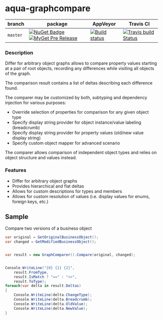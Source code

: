 # aqua-graphcompare

| branch | package | AppVeyor | Travis CI |
| --- | --- | --- | --- |
| `master` | [![NuGet Badge](https://buildstats.info/nuget/aqua-graphcompare?includePreReleases=true)](http://www.nuget.org/packages/aqua-graphcompare) [![MyGet Pre Release](http://img.shields.io/myget/aqua/vpre/aqua-graphcompare.svg?style=flat-square&label=myget)](https://www.myget.org/feed/aqua/package/nuget/aqua-graphcompare) | [![Build status](https://ci.appveyor.com/api/projects/status/se738mykuhel4b3q/branch/master?svg=true)](https://ci.appveyor.com/project/6bee/aqua-graphcompare/branch/master) | [![Travis build Status](https://travis-ci.org/6bee/aqua-graphcompare.svg?branch=master)](https://travis-ci.org/6bee/aqua-graphcompare?branch=master) |

### Description
Differ for arbitrary object graphs allows to compare property values starting at a pair of root objects, recording any differences while visiting all objects of the graph. 

The comparison result contains a list of deltas describing each difference found. 

The comparer may be customized by both, subtyping and dependency injection for various purposes:
* Override selection of properties for comparison for any given object type
* Specify display string provider for object instance/value labeling (breadcrumb)
* Specify display string provider for property values (old/new value display string)
* Specify custom object mapper for advanced scenario

The comparer allows comparison of independent object types and relies on object structure and values instead.


### Features
* Differ for arbitrary object graphs
* Provides hierarchical and flat deltas
* Allows for custom descriptions for types and members
* Allows for custom resolution of values (i.e. display values for enums, foreign keys, etc.)

## Sample

Compare two versions of a business object
```C#
var original = GetOriginalBusinessObject();
var changed = GetModifiedBusinessObject();


var result = new GraphComparer().Compare(original, changed);


Console.WriteLine("{0} {1} {2}", 
    result.FromType, 
    result.IsMatch ? "==" : "<>", 
    result.ToType);
foreach(var delta in result.Deltas)
{
    Console.WriteLine(delta.ChangeType);
    Console.WriteLine(delta.Breadcrumb);
    Console.WriteLine(delta.OldValue);
    Console.WriteLine(delta.NewValue);
}
```

